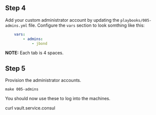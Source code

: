 ## Step 4

Add your custom administrator account by updating the `playbooks/005-admins.yml` file.  Configure the `vars` section to look
somthing like this:

```yml
    vars:
        - admins:
            - jbond
```

**NOTE:** Each tab is 4 spaces.

## Step 5

Provision the administrator accounts.

```
make 005-admins
```

You should now use these to log into the machines.


curl vault.service.consul
